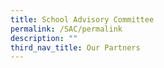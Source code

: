 ```yaml
---
title: School Advisory Committee
permalink: /SAC/permalink
description: ""
third_nav_title: Our Partners
---
```



